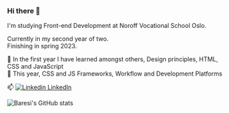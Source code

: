 ### Hi there 👋

I'm studying Front-end Development at Noroff Vocational School Oslo.

Currently in my second year of two.
<br>
Finishing in spring 2023.

🌱 In the first year I have learned amongst others, Design principles, HTML, CSS and JavaScript
<br>
🔭 This year, CSS and JS Frameworks, Workflow and Development Platforms

📫 [![Linkedin](https://i.stack.imgur.com/gVE0j.png) LinkedIn](https://www.linkedin.com/in/hreinn-gylfason-b9a48521a/)

![Baresi's GitHub stats](https://github-readme-stats.vercel.app/api?username=baresi687)






<!--
**baresi687/baresi687** is a ✨ _special_ ✨ repository because its `README.md` (this file) appears on your GitHub profile.

Here are some ideas to get you started:

- 🔭 I’m currently working on ...
- 🌱 I’m currently learning ...
- 👯 I’m looking to collaborate on ...
- 🤔 I’m looking for help with ...
- 💬 Ask me about ...
- 📫 How to reach me: ...
- 😄 Pronouns: ...
- ⚡ Fun fact: ...
-->
